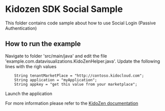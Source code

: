 # Kidozen SDK Social Sample
This folder contains code sample about how to use Social Login (Passive Authentication)

## How to run the example

Navigate to folder 'src/main/java' and edit the file 'example.com.datavisualizations.KidoZenHelper.java'. Update the following lines with the righ values

		String tenantMarketPlace = "http://contoso.kidocloud.com";
		String application = "myApplication";
		String appkey = "get this value from your marketplace";

Launch the application

For more information please refer to the [KidoZen documentation](http://docs.kidozen.com/)
